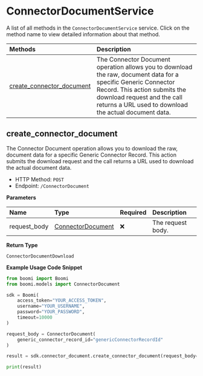 # ConnectorDocumentService

A list of all methods in the `ConnectorDocumentService` service. Click on the method name to view detailed information about that method.

| Methods                                                 | Description                                                                                                                                                                                                                            |
| :------------------------------------------------------ | :------------------------------------------------------------------------------------------------------------------------------------------------------------------------------------------------------------------------------------- |
| [create_connector_document](#create_connector_document) | The Connector Document operation allows you to download the raw, document data for a specific Generic Connector Record. This action submits the download request and the call returns a URL used to download the actual document data. |

## create_connector_document

The Connector Document operation allows you to download the raw, document data for a specific Generic Connector Record. This action submits the download request and the call returns a URL used to download the actual document data.

- HTTP Method: `POST`
- Endpoint: `/ConnectorDocument`

**Parameters**

| Name         | Type                                                | Required | Description       |
| :----------- | :-------------------------------------------------- | :------- | :---------------- |
| request_body | [ConnectorDocument](../models/ConnectorDocument.md) | ❌       | The request body. |

**Return Type**

`ConnectorDocumentDownload`

**Example Usage Code Snippet**

```python
from boomi import Boomi
from boomi.models import ConnectorDocument

sdk = Boomi(
    access_token="YOUR_ACCESS_TOKEN",
    username="YOUR_USERNAME",
    password="YOUR_PASSWORD",
    timeout=10000
)

request_body = ConnectorDocument(
    generic_connector_record_id="genericConnectorRecordId"
)

result = sdk.connector_document.create_connector_document(request_body=request_body)

print(result)
```

